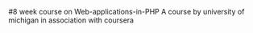 #8 week course on Web-applications-in-PHP
A course by university of michigan in association with coursera 
